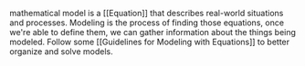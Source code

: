  mathematical model is a [[Equation]] that describes real-world situations and processes. Modeling is the process of finding those equations, once we're able to define them, we can gather information about the things being modeled.
Follow some [[Guidelines for Modeling with Equations]] to better organize and solve models.